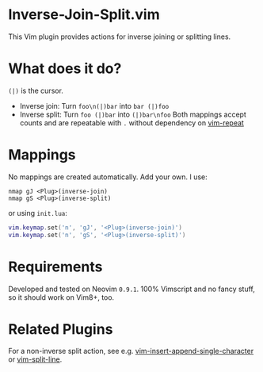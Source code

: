 # Inverse-Join-Split.vim
This Vim plugin provides actions for inverse joining or splitting lines.

# What does it do?
`(|)` is the cursor. 
- Inverse join: Turn `foo\n(|)bar`  into `bar (|)foo`
- Inverse split: Turn `foo (|)bar` into `(|)bar\nfoo`
Both mappings accept counts and are repeatable with `.` without dependency on
[vim-repeat](https://github.com/tpope/vim-repeat)

# Mappings
No mappings are created automatically. Add your own. I use:
```vim
nmap gJ <Plug>(inverse-join)
nmap gS <Plug>(inverse-split)
```
or using `init.lua`:
```lua
vim.keymap.set('n', 'gJ', '<Plug>(inverse-join)')
vim.keymap.set('n', 'gS', '<Plug>(inverse-split)')
```

# Requirements
Developed and tested on Neovim `0.9.1`. 100% Vimscript and no fancy stuff, so it
should work on Vim8+, too.

# Related Plugins
For a non-inverse split action, see e.g. [vim-insert-append-single-character](https://github.com/bagohart/vim-insert-append-single-character) or [vim-split-line](https://github.com/drzel/vim-split-line).
